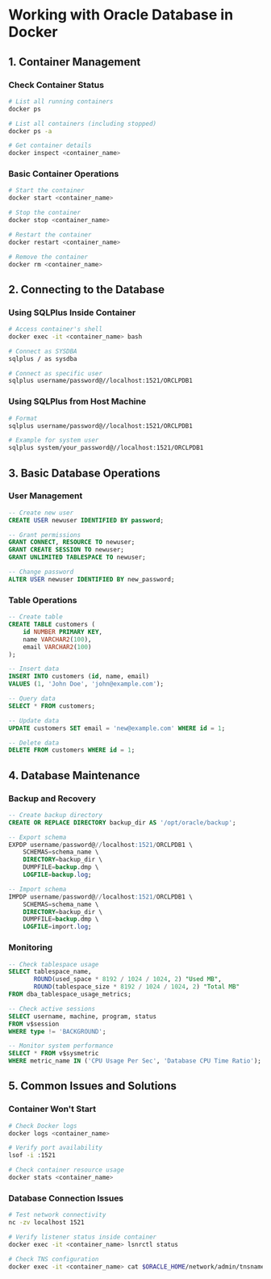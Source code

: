 # Working with Oracle Database in Docker

## 1. Container Management

### Check Container Status
```bash
# List all running containers
docker ps

# List all containers (including stopped)
docker ps -a

# Get container details
docker inspect <container_name>
```

### Basic Container Operations
```bash
# Start the container
docker start <container_name>

# Stop the container
docker stop <container_name>

# Restart the container
docker restart <container_name>

# Remove the container
docker rm <container_name>
```

## 2. Connecting to the Database

### Using SQLPlus Inside Container
```bash
# Access container's shell
docker exec -it <container_name> bash

# Connect as SYSDBA
sqlplus / as sysdba

# Connect as specific user
sqlplus username/password@//localhost:1521/ORCLPDB1
```

### Using SQLPlus from Host Machine
```bash
# Format
sqlplus username/password@//localhost:1521/ORCLPDB1

# Example for system user
sqlplus system/your_password@//localhost:1521/ORCLPDB1
```

## 3. Basic Database Operations

### User Management
```sql
-- Create new user
CREATE USER newuser IDENTIFIED BY password;

-- Grant permissions
GRANT CONNECT, RESOURCE TO newuser;
GRANT CREATE SESSION TO newuser;
GRANT UNLIMITED TABLESPACE TO newuser;

-- Change password
ALTER USER newuser IDENTIFIED BY new_password;
```

### Table Operations
```sql
-- Create table
CREATE TABLE customers (
    id NUMBER PRIMARY KEY,
    name VARCHAR2(100),
    email VARCHAR2(100)
);

-- Insert data
INSERT INTO customers (id, name, email) 
VALUES (1, 'John Doe', 'john@example.com');

-- Query data
SELECT * FROM customers;

-- Update data
UPDATE customers SET email = 'new@example.com' WHERE id = 1;

-- Delete data
DELETE FROM customers WHERE id = 1;
```

## 4. Database Maintenance

### Backup and Recovery
```sql
-- Create backup directory
CREATE OR REPLACE DIRECTORY backup_dir AS '/opt/oracle/backup';

-- Export schema
EXPDP username/password@//localhost:1521/ORCLPDB1 \
    SCHEMAS=schema_name \
    DIRECTORY=backup_dir \
    DUMPFILE=backup.dmp \
    LOGFILE=backup.log;

-- Import schema
IMPDP username/password@//localhost:1521/ORCLPDB1 \
    SCHEMAS=schema_name \
    DIRECTORY=backup_dir \
    DUMPFILE=backup.dmp \
    LOGFILE=import.log;
```

### Monitoring
```sql
-- Check tablespace usage
SELECT tablespace_name,
       ROUND(used_space * 8192 / 1024 / 1024, 2) "Used MB",
       ROUND(tablespace_size * 8192 / 1024 / 1024, 2) "Total MB"
FROM dba_tablespace_usage_metrics;

-- Check active sessions
SELECT username, machine, program, status
FROM v$session
WHERE type != 'BACKGROUND';

-- Monitor system performance
SELECT * FROM v$sysmetric
WHERE metric_name IN ('CPU Usage Per Sec', 'Database CPU Time Ratio');
```

## 5. Common Issues and Solutions

### Container Won't Start
```bash
# Check Docker logs
docker logs <container_name>

# Verify port availability
lsof -i :1521

# Check container resource usage
docker stats <container_name>
```

### Database Connection Issues
```bash
# Test network connectivity
nc -zv localhost 1521

# Verify listener status inside container
docker exec -it <container_name> lsnrctl status

# Check TNS configuration
docker exec -it <container_name> cat $ORACLE_HOME/network/admin/tnsnames.ora
```